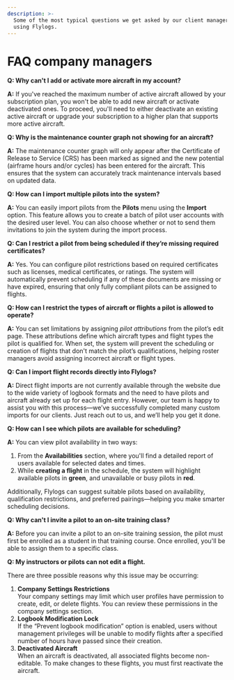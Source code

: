 ```yaml
---
description: >-
  Some of the most typical questions we get asked by our client managers when
  using Flylogs.
---
```


# FAQ company managers



**Q: Why can't I add or activate more aircraft in my account?**

**A:** If you've reached the maximum number of active aircraft allowed by your subscription plan, you won't be able to add new aircraft or activate deactivated ones. To proceed, you'll need to either deactivate an existing active aircraft or upgrade your subscription to a higher plan that supports more active aircraft.



**Q: Why is the maintenance counter graph not showing for an aircraft?**

**A:** The maintenance counter graph will only appear after the Certificate of Release to Service (CRS) has been marked as signed and the new potential (airframe hours and/or cycles) has been entered for the aircraft. This ensures that the system can accurately track maintenance intervals based on updated data.



**Q: How can I import multiple pilots into the system?**

**A:** You can easily import pilots from the **Pilots** menu using the **Import** option. This feature allows you to create a batch of pilot user accounts with the desired user level. You can also choose whether or not to send them invitations to join the system during the import process.



**Q: Can I restrict a pilot from being scheduled if they’re missing required certificates?**

**A:** Yes. You can configure pilot restrictions based on required certificates such as licenses, medical certificates, or ratings. The system will automatically prevent scheduling if any of these documents are missing or have expired, ensuring that only fully compliant pilots can be assigned to flights.



**Q: How can I restrict the types of aircraft or flights a pilot is allowed to operate?**

**A:** You can set limitations by assigning _pilot attributions_ from the pilot’s edit page. These attributions define which aircraft types and flight types the pilot is qualified for. When set, the system will prevent the scheduling or creation of flights that don't match the pilot’s qualifications, helping roster managers avoid assigning incorrect aircraft or flight types.



**Q: Can I import flight records directly into Flylogs?**

**A:** Direct flight imports are not currently available through the website due to the wide variety of logbook formats and the need to have pilots and aircraft already set up for each flight entry. However, our team is happy to assist you with this process—we’ve successfully completed many custom imports for our clients. Just reach out to us, and we’ll help you get it done.



**Q: How can I see which pilots are available for scheduling?**

**A:** You can view pilot availability in two ways:

1. From the **Availabilities** section, where you'll find a detailed report of users available for selected dates and times.
2. While **creating a flight** in the schedule, the system will highlight available pilots in **green**, and unavailable or busy pilots in **red**.

Additionally, Flylogs can suggest suitable pilots based on availability, qualification restrictions, and preferred pairings—helping you make smarter scheduling decisions.



**Q: Why can't I invite a pilot to an on-site training class?**

**A:** Before you can invite a pilot to an on-site training session, the pilot must first be enrolled as a student in that training course. Once enrolled, you'll be able to assign them to a specific class.



**Q: My instructors or pilots can not edit a flight.**

There are three possible reasons why this issue may be occurring:

1. **Company Settings Restrictions**\
   Your company settings may limit which user profiles have permission to create, edit, or delete flights. You can review these permissions in the company settings section.
2. **Logbook Modification Lock**\
   If the “Prevent logbook modification” option is enabled, users without management privileges will be unable to modify flights after a specified number of hours have passed since their creation.
3. **Deactivated Aircraft**\
   When an aircraft is deactivated, all associated flights become non-editable. To make changes to these flights, you must first reactivate the aircraft.




